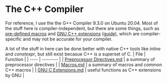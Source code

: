 # The C++ Compiler
For reference, I use the the G++ Compiler 9.3.0 on Ubuntu 20.04. Most of the stuff here is compiler-independent, but there are some things,
such as [pre-defined macros](https://stuff.mit.edu/afs/athena/project/rhel-doc/3/rhel-cpp-en-3/predefined-macros.html) and [GNU C++ extensions](https://gcc.gnu.org/onlinedocs/gcc/C_002b_002b-Extensions.html) ([guide](https://www.keil.com/support/man/docs/armcc/armcc_chr1359124965274.htm)), which are compiler-specific and may not be accurate for your compiler.

A lot of the stuff in here can be done better with native C++ tools like _inline_ and _constexpr_, but still exist becasue C++ is a superset of C.
| File | Function | 
| ---- | -------- |
| [Preprocessor Directives.md](https://github.com/EthanC2/Notes-and-Writeups/blob/main/C%2B%2B/The%20Compiler/Preprocessor%20Directives.md) | a summary of preprocessor directives |
| [Macros.md](https://github.com/EthanC2/Notes-and-Writeups/blob/main/C%2B%2B/The%20Compiler/Macros.md) | a summary of macros and common C++ macros |
| [GNU C Extensions.md](https://github.com/EthanC2/Notes-and-Writeups/blob/main/C%2B%2B/The%20Compiler/GNU%20C%2B%2B%20Extensions.md) | useful functions as C++ extensions by GNU |
